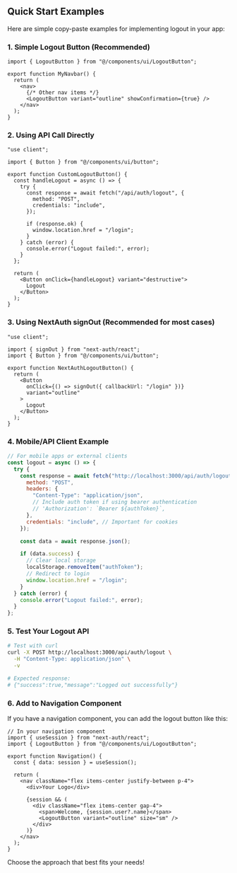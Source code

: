 ## Quick Start Examples

Here are simple copy-paste examples for implementing logout in your app:

### 1. Simple Logout Button (Recommended)

```tsx
import { LogoutButton } from "@/components/ui/LogoutButton";

export function MyNavbar() {
  return (
    <nav>
      {/* Other nav items */}
      <LogoutButton variant="outline" showConfirmation={true} />
    </nav>
  );
}
```

### 2. Using API Call Directly

```tsx
"use client";

import { Button } from "@/components/ui/button";

export function CustomLogoutButton() {
  const handleLogout = async () => {
    try {
      const response = await fetch("/api/auth/logout", {
        method: "POST",
        credentials: "include",
      });

      if (response.ok) {
        window.location.href = "/login";
      }
    } catch (error) {
      console.error("Logout failed:", error);
    }
  };

  return (
    <Button onClick={handleLogout} variant="destructive">
      Logout
    </Button>
  );
}
```

### 3. Using NextAuth signOut (Recommended for most cases)

```tsx
"use client";

import { signOut } from "next-auth/react";
import { Button } from "@/components/ui/button";

export function NextAuthLogoutButton() {
  return (
    <Button
      onClick={() => signOut({ callbackUrl: "/login" })}
      variant="outline"
    >
      Logout
    </Button>
  );
}
```

### 4. Mobile/API Client Example

```javascript
// For mobile apps or external clients
const logout = async () => {
  try {
    const response = await fetch("http://localhost:3000/api/auth/logout", {
      method: "POST",
      headers: {
        "Content-Type": "application/json",
        // Include auth token if using bearer authentication
        // 'Authorization': `Bearer ${authToken}`,
      },
      credentials: "include", // Important for cookies
    });

    const data = await response.json();

    if (data.success) {
      // Clear local storage
      localStorage.removeItem("authToken");
      // Redirect to login
      window.location.href = "/login";
    }
  } catch (error) {
    console.error("Logout failed:", error);
  }
};
```

### 5. Test Your Logout API

```bash
# Test with curl
curl -X POST http://localhost:3000/api/auth/logout \
  -H "Content-Type: application/json" \
  -v

# Expected response:
# {"success":true,"message":"Logged out successfully"}
```

### 6. Add to Navigation Component

If you have a navigation component, you can add the logout button like this:

```tsx
// In your navigation component
import { useSession } from "next-auth/react";
import { LogoutButton } from "@/components/ui/LogoutButton";

export function Navigation() {
  const { data: session } = useSession();

  return (
    <nav className="flex items-center justify-between p-4">
      <div>Your Logo</div>

      {session && (
        <div className="flex items-center gap-4">
          <span>Welcome, {session.user?.name}</span>
          <LogoutButton variant="outline" size="sm" />
        </div>
      )}
    </nav>
  );
}
```

Choose the approach that best fits your needs!
